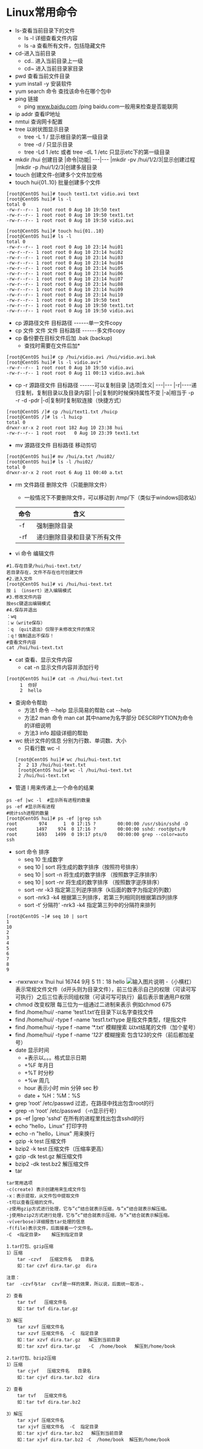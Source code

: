 ﻿# Linux常用命令
* ls-查看当前目录下的文件 
	* ls -l 详细查看文件内容
	* ls -a 查看所有文件，包括隐藏文件
* cd-进入当前目录
	* cd.. 进入当前目录上一级
	* cd~ 进入当前目录家目录
* pwd 查看当前文件目录 
* yum install -y 安装软件
* yum search 命令 查找该命令在哪个包中
* ping 链接 
	* ping www.baidu.com /ping baidu.com一般用来检查是否能联网
* ip addr 查看IP地址
* nmtui 查询网卡配置
* tree 以树状图显示目录
	* tree -L 1 / 显示根目录的第一级目录
	* tree -d / 只显示目录
	* tree -Ld 1 /etc 或者 tree -dL 1 /etc 只显示etc下的第一级目录
* mkdir /hui 创建目录
	|命令|功能|
	---|---
	|mkdir -pv /hui/1/2/3|显示创建过程 
	|mkdir -p /hui/1/2/3|创建多层目录
* touch 创建文件-创建多个文件加空格
* touch hui{01..10} 批量创建多个文件
~~~
[root@CentOS hui]# touch text1.txt vidio.avi text
[root@CentOS hui]# ls -l
total 0
-rw-r--r-- 1 root root 0 Aug 10 19:50 text
-rw-r--r-- 1 root root 0 Aug 10 19:50 text1.txt
-rw-r--r-- 1 root root 0 Aug 10 19:50 vidio.avi

[root@CentOS hui]# touch hui{01..10}
[root@CentOS hui]# ls -l
total 0
-rw-r--r-- 1 root root 0 Aug 10 23:14 hui01
-rw-r--r-- 1 root root 0 Aug 10 23:14 hui02
-rw-r--r-- 1 root root 0 Aug 10 23:14 hui03
-rw-r--r-- 1 root root 0 Aug 10 23:14 hui04
-rw-r--r-- 1 root root 0 Aug 10 23:14 hui05
-rw-r--r-- 1 root root 0 Aug 10 23:14 hui06
-rw-r--r-- 1 root root 0 Aug 10 23:14 hui07
-rw-r--r-- 1 root root 0 Aug 10 23:14 hui08
-rw-r--r-- 1 root root 0 Aug 10 23:14 hui09
-rw-r--r-- 1 root root 0 Aug 10 23:14 hui10
-rw-r--r-- 1 root root 0 Aug 10 19:50 text
-rw-r--r-- 1 root root 0 Aug 10 19:50 text1.txt
-rw-r--r-- 1 root root 0 Aug 10 19:50 vidio.avi
~~~
* cp 源路径文件 目标路径  ------单一文件copy
* cp 文件 文件 文件 目标路径 ------多文件copy
* cp 备份要在目标文件后加 .bak (backup)
	* 查找时需要在文件后加*
~~~
[root@CentOS hui]# cp /hui/vidio.avi /hui/vidio.avi.bak 
[root@CentOS hui]# ls -l vidio.avi*
-rw-r--r-- 1 root root 0 Aug 10 19:50 vidio.avi
-rw-r--r-- 1 root root 0 Aug 11 00:13 vidio.avi.bak
~~~
* cp -r  源路径文件 目标路径 ------可以复制目录
	|选项|含义|
	---|---
	|-r|----递归复制，复制目录以及目录内容|
	|-p|复制的时候保持属性不变 
	|-a|相当于 -p -r -d -pdr
	|-d|复制时复制软连接（快捷方式）
~~~
[root@CentOS /]# cp /hui/text1.txt /huicp
[root@CentOS /]# ls -l huicp
total 0
drwxr-xr-x 2 root root 182 Aug 10 23:38 hui
-rw-r--r-- 1 root root   0 Aug 10 23:39 text1.txt
~~~
* mv 源路径文件 目标路径 移动剪切
~~~
[root@CentOS hui]# mv /hui/a.txt /hui02/
[root@CentOS hui]# ls -l /hui02/
total 0
drwxr-xr-x 2 root root 6 Aug 11 00:40 a.txt
~~~
* rm 文件路径 删除文件（只能删除文件）
	* 一般情况下不要删除文件，可以移动到 /tmp/下（类似于windows回收站）
	
	|命令|含义|
	|-|-|
	|-f|强制删除目录|
	|-rf|递归删除目录和目录下所有文件|
* vi 命令 编辑文件 
~~~
#1.存在目录/hui/hui-text.txt/
若目录存在，文件不存在也可创建文件
#2.进入文件
[root@CentOS hui]# vi /hui/hui-text.txt
按 i （insert）进入编辑模式
#3.修改文件内容
按esc键退出编辑模式
#4.保存并退出
：wq
：w（write保存）
：q （quit退出）仅限于未修改文件的情况
：q！强制退出不保存！
#查看文件内容
cat /hui/hui-text.txt
~~~
* cat 查看、显示文件内容
	* cat -n 显示文件内容并添加行号
~~~
[root@CentOS hui]# cat -n /hui/hui-text.txt 
     1	你好
     2	hello
~~~
* 查询命令帮助
	* 方法1 命令 --help 显示简易的帮助
		cat --help
	* 方法2 man 命令
		man cat
		其中name为名字部分
		DESCRIPYTION为命令的详细说明
	* 方法3 info 超级详细的帮助
* wc 统计文件的信息
	分别为行数、单词数、大小
	* 只看行数 wc -l
	~~~
	[root@CentOS hui]# wc /hui/hui-text.txt 
     2  2 13 /hui/hui-text.txt
     [root@CentOS hui]# wc -l /hui/hui-text.txt 
	 2 /hui/hui-text.txt
    ~~~
* 管道 I 用来传递上一个命令的结果
~~~
ps -ef |wc -l  #显示所有进程的数量
ps -ef #显示所有进程
#统计ssh进程的数量
[root@CentOS hui]# ps -ef |grep ssh
root        974      1  0 17:15 ?        00:00:00 /usr/sbin/sshd -D
root       1497    974  0 17:16 ?        00:00:00 sshd: root@pts/0
root       1693   1499  0 19:17 pts/0    00:00:00 grep --color=auto ssh
~~~
* sort 命令 排序
	* seq 10 生成数字
	* seq 10 | sort 将生成的数字排序（按照符号排序）
	* seq 10 | sort -n 将生成的数字排序 （按照数字正序排序）
	* seq 10 | sort -nr 将生成的数字排序 （按照数字逆序排序）
	* sort -nr -k3 指定第三列逆序排序（k后面的数字为指定的列数）
	* sort -nrk3 -k4 根据第三列排序，若第三列相同则根据第四列排序
	* sort -t‘ 分隔符’ -nrk3 -k4  指定第三列中的分隔符来排列
~~~
[root@CentOS ~]# seq 10 | sort
1
10
2
3
4
5
6
7
8
9
~~~
* -rwxrwxr-x 1hui hui 16744 9月 5 11：18 hello
![输入图片说明](/imgs/2023-09-05/477XQBpvYdJextpW.png)
-（小横杠）表示常规文件文件（d开头则为目录文件），前三位表示自己的权限（可读可写可执行）之后三位表示同组权限（可读可写可执行）最后表示普通用户权限
* chmod 改变权限 每三位为一组通过二进制来表示 例如chmod 675
* find /home/hui/ -name ’test1.txt‘在目录下以名字查找文件 
*  find /home/hui/ -type f -name  ’test1.txt‘type 是指文件类型，f是指文件
* find /home/hui/ -type f -name  ‘*.txt’ 模糊搜索 以txt结尾的文件（加个星号）
*  find /home/hui/ -type f -name  ‘*123*’ 模糊搜索 包含123的文件（前后都加星号）
* date 显示时间
	* +表示以。。。格式显示日期
	* +%F 年月日
	* +%T 时分秒 
	* +%w 周几
	* hour 表示小时 min 分钟 sec 秒
	* date + %H：%M：%S
* grep ‘root’ /etc/passwd 过滤，在路径中找出包含root的行
* grep -n ‘root’ /etc/passwd （-n显示行号）
* ps -ef |grep 'sshd' 在所有的进程里找出包含sshd的行
* echo “hello，Linux” 打印字符
* echo -n "hello，Linux" 用来换行
* gzip -k test 压缩文件
* bzip2 -k test  压缩文件（压缩率更高）
*  gzip -dk test.gz 解压缩文件
* bzip2 -dk test.bz2 解压缩文件
* tar 
~~~
tar常用选项
-c(create) 表示创建用来生成文件包
-x：表示提取，从文件包中提取文件
-t可以查看压缩的文件。
-z使用gzip方式进行处理，它与”c“结合就表示压缩，与”x“结合就表示解压缩。
-j使用bzip2方式进行处理，它与”c“结合就表示压缩，与”x“结合就表示解压缩。
-v(verbose)详细报告tar处理的信息
-f(file)表示文件，后面接着一个文件名。 
-C  <指定目录>    解压到指定目录

1.tar打包、gzip压缩
1）压缩
	tar -czvf   压缩文件名   目录名
	如：tar czvf dira.tar.gz  dira

注意：
tar  -czvf与tar  czvf是一样的效果，所以说，后面统一取消-。

2）查看
	tar tvf   压缩文件名
	如：tar tvf dira.tar.gz

3）解压
	tar xzvf 压缩文件名
	tar xzvf 压缩文件名  -C  指定目录
	如：tar xzvf dira.tar.gz   解压到当前目录
	如：tar xzvf dira.tar.gz   -C  /home/book   解压到/home/book
	
2.tar打包、bzip2压缩
1）压缩
	tar cjvf   压缩文件名   目录名
	如：tar cjvf dira.tar.bz2  dira
	
2）查看
	tar tvf   压缩文件名
	如：tar tvf dira.tar.bz2

3）解压
	tar xjvf 压缩文件名
	tar xjvf 压缩文件名  -C  指定目录
	如：tar xjvf dira.tar.bz2   解压到当前目录
	如：tar xjvf dira.tar.bz2 -C  /home/book  解压到/home/book
~~~

